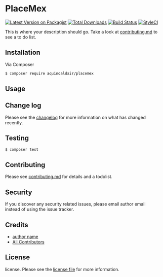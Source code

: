 # PlaceMex

[![Latest Version on Packagist][ico-version]][link-packagist]
[![Total Downloads][ico-downloads]][link-downloads]
[![Build Status][ico-travis]][link-travis]
[![StyleCI][ico-styleci]][link-styleci]

This is where your description should go. Take a look at [contributing.md](contributing.md) to see a to do list.

## Installation

Via Composer

``` bash
$ composer require aquinoaldair/placemex
```

## Usage

## Change log

Please see the [changelog](changelog.md) for more information on what has changed recently.

## Testing

``` bash
$ composer test
```

## Contributing

Please see [contributing.md](contributing.md) for details and a todolist.

## Security

If you discover any security related issues, please email author email instead of using the issue tracker.

## Credits

- [author name][link-author]
- [All Contributors][link-contributors]

## License

license. Please see the [license file](license.md) for more information.

[ico-version]: https://img.shields.io/packagist/v/aquinoaldair/placemex.svg?style=flat-square
[ico-downloads]: https://img.shields.io/packagist/dt/aquinoaldair/placemex.svg?style=flat-square
[ico-travis]: https://img.shields.io/travis/aquinoaldair/placemex/master.svg?style=flat-square
[ico-styleci]: https://styleci.io/repos/12345678/shield

[link-packagist]: https://packagist.org/packages/aquinoaldair/placemex
[link-downloads]: https://packagist.org/packages/aquinoaldair/placemex
[link-travis]: https://travis-ci.org/aquinoaldair/placemex
[link-styleci]: https://styleci.io/repos/12345678
[link-author]: https://github.com/aquinoaldair
[link-contributors]: ../../contributors
